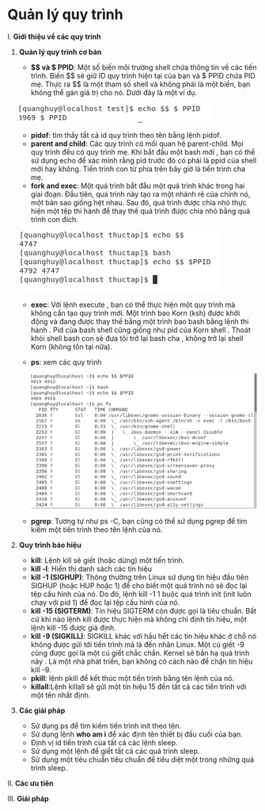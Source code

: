 # Quản lý quy trình 
  
  I. **Giới thiệu về các quy trinh**
  
   1. **Quản lý quy trình cơ bản**
    
        - **$$ và $ PPID**: Một số biến môi trường shell chứa thông tin về các tiến trình. Biến $$ sẽ giữ ID quy trình hiện tại của bạn và $ 
PPID chứa PID mẹ. Thực ra $$ là một tham số shell và không phải là một biến, bạn không thể gán giá trị cho nó. Dưới đây là một ví dụ.
       
        ![](./image/1.png)
       
       - **pidof**: tìm thấy tất cả id quy trình theo tên bằng lệnh pidof.
       - **parent and child**: Các quy trình có mối quan hệ parent-child. Mọi quy trình đều có quy trình mẹ.
Khi bắt đầu một bash mới , bạn có thể sử dụng echo để xác minh rằng pid trước đó có phải là ppid của shell mới 
hay không. Tiến trình con từ phía trên bây giờ là tiến trình cha mẹ.
        - **fork and exec**: Một quá trình bắt đầu một quá trình khác trong hai giai đoạn. Đầu tiên, quá trình này tạo ra một nhánh rẽ của chính nó, một bản sao giống hệt nhau. Sau đó, quá trình được chia nhỏ thực hiện một tệp thi hành để thay thế quá trình được chia nhỏ bằng quá trình con đích.
        
        ![](./image/2.png)
         
       - **exec**: Với lệnh execute , bạn có thể thực hiện một quy trình mà không cần tạo quy trình mới. Một trình bao Korn (ksh) được khởi động và đang được thay thế bằng một trình bao bash bằng lệnh thi hành . Pid của bash shell cũng giống như pid của Korn shell . Thoát khỏi shell bash con sẽ đưa tôi trở lại bash cha , không trở lại shell Korn (không tồn tại nữa).
       - **ps**: xem các quy trình 
        
         ![](./image/3.png)
        
       - **pgrep**: Tương tự như ps -C, bạn cũng có thể sử dụng pgrep để tìm kiếm một tiến trình theo tên lệnh của nó.
 
  2. **Quy trình báo hiệu**
    
       - **kill**: Lệnh kill sẽ giết (hoặc dừng) một tiến trình.
       - **kill -l**: Hiển thị danh sách các tín hiệu 
       - **kill -1  (SIGHUP)**: Thông thường trên Linux sử dụng tín hiệu đầu tiên SIGHUP (hoặc HUP hoặc 1) để cho biết một quá trình nó sẽ đọc lại tệp cấu hình của nó. Do đó, lệnh kill -1 1 buộc quá trình init (init luôn chạy với pid 1) để đọc lại tệp cấu hình của nó.
       - **kill -15 (SIGTERM)**: Tín hiệu SIGTERM còn được gọi là tiêu chuẩn. Bất cứ khi nào lệnh kill được thực hiện mà không chỉ định tín hiệu, một lệnh kill -15 được giả định.
       - **kill -9 (SIGKILL)**: SIGKILL khác với hầu hết các tín hiệu khác ở chỗ nó không được gửi tới tiến trình mà là đến nhân Linux. Một cú giết -9 cũng được gọi là một cú giết chắc chắn. Kernel sẽ bắn hạ quá trình này . Là một nhà phát triển, bạn không có cách nào để chặn tín hiệu kill -9.
       - **pkill**:  lệnh pkill để kết thúc một tiến trình bằng tên lệnh của nó.
       - **killall**:Lệnh killall sẽ gửi một tín hiệu 15 đến tất cả các tiến trình với một tên nhất định. 
 
  3. **Các giải pháp**
  
       -  Sử dụng ps để tìm kiếm tiến trình init theo tên.
       -  Sử dụng lệnh **who am i** để xác định tên thiết bị đầu cuối của bạn.
       -  Định vị id tiến trình của tất cả các lệnh sleep.
       -  Sử dụng một lệnh để giết tất cả các quá trình sleep.
       -  Sử dụng một tiêu chuẩn tiêu chuẩn để tiêu diệt một trong những quá trình sleep.
       
 II. **Các ưu tiên**
  
    
  III. **Giải pháp**
